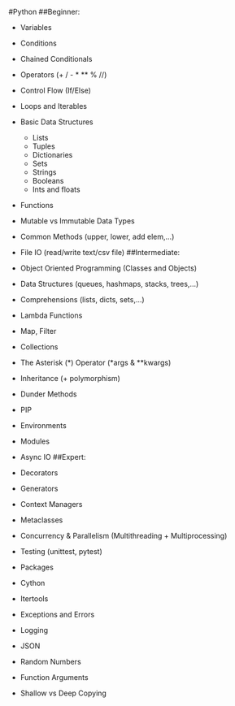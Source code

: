 #Python
##Beginner:
* Variables
* Conditions
* Chained Conditionals
* Operators (+ / - * ** % //)
* Control Flow (If/Else)
* Loops and Iterables
* Basic Data Structures
	* Lists
	* Tuples
	* Dictionaries
	* Sets
	* Strings
	* Booleans
	* Ints and floats
* Functions
* Mutable vs Immutable Data Types
* Common Methods (upper, lower, add elem,...)
* File IO (read/write text/csv file)
##Intermediate:
* Object Oriented Programming (Classes and Objects)
* Data Structures (queues, hashmaps, stacks, trees,...)
* Comprehensions (lists, dicts, sets,...)
* Lambda Functions
* Map, Filter
* Collections
* The Asterisk (*) Operator (*args & **kwargs)
* Inheritance (+ polymorphism)
* Dunder Methods
* PIP
* Environments
* Modules
* Async IO
##Expert:
* Decorators
* Generators 
* Context Managers
* Metaclasses
* Concurrency & Parallelism (Multithreading + Multiprocessing)
* Testing (unittest, pytest)
* Packages
* Cython


* Itertools
* Exceptions and Errors
* Logging
* JSON
* Random Numbers
* Function Arguments
* Shallow vs Deep Copying

